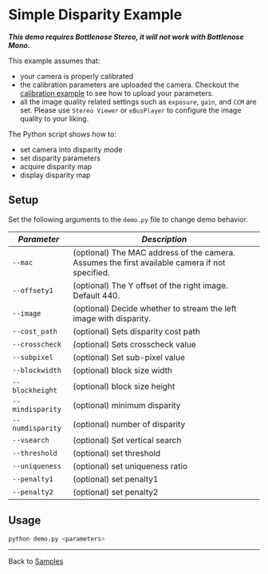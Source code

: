 # Simple Disparity Example

***This demo requires Bottlenose Stereo, it will not work with Bottlenose Mono.***

This example assumes that:
- your camera is properly calibrated 
- the calibration parameters are uploaded the camera. Checkout the [calibration example](../calibration/README.md) to see how to upload your parameters.
- all the image quality related settings such as `exposure`, `gain`, and `CCM` are set. Please use `Stereo Viewer` or `eBusPlayer` to configure the image quality to your liking.

The Python script shows how to:
- set camera into disparity mode
- set disparity parameters 
- acquire disparity map
- display disparity map

## Setup

Set the following arguments to the ```demo.py``` file to change demo behavior.

| ***Parameter***      | ***Description***                                                                              |
|----------------------|------------------------------------------------------------------------------------------------|
| ```--mac```          | (optional) The MAC address of the camera. Assumes the first available camera if not specified. |
| ```--offsety1```     | (optional) The Y offset of the right image. Default 440.                                       | 
| ```--image```        | (optional) Decide whether to stream the left image with disparity.                             |
| ```--cost_path```    | (optional) Sets disparity cost path                                                            |
| ```--crosscheck```   | (optional) Sets crosscheck value                                                               |
| ```--subpixel```     | (optional) Set sub-pixel value                                                                 |
| ```--blockwidth```   | (optional) block size width                                                                    |
| ```--blockheight```  | (optional) block size height                                                                   |
| ```--mindisparity``` | (optional) minimum disparity                                                                   |
| ```--numdisparity``` | (optional) number of disparity                                                                 |
| ```--vsearch```      | (optional) Set vertical search                                                                 |
| ```--threshold```    | (optional) set threshold                                                                       |
| ```--uniqueness```   | (optional) set uniqueness ratio                                                                |
| ```--penalty1```     | (optional) set penalty1                                                                        |
| ```--penalty2```     | (optional) set penalty2                                                                        |
## Usage

```bash
python demo.py <parameters>
```

----
Back to [Samples](../README.md)